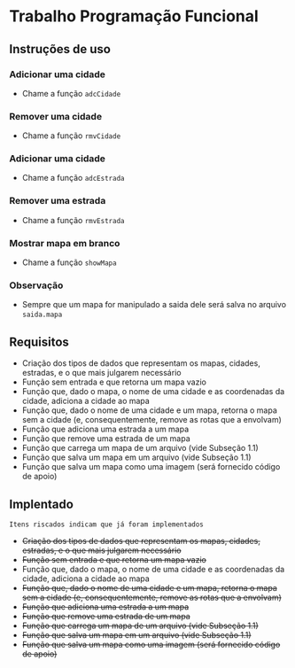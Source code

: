 # Trabalho Programação Funcional

## Instruções de uso

### Adicionar uma cidade
- Chame a função ``adcCidade``

### Remover uma cidade
- Chame a função ``rmvCidade``

### Adicionar uma cidade
- Chame a função ``adcEstrada``

### Remover uma estrada
- Chame a função ``rmvEstrada``

### Mostrar mapa em branco
- Chame a função ``showMapa``

### Observação
- Sempre que um mapa for manipulado a saida dele será salva no arquivo ``saida.mapa``

## Requisitos

- Criação dos tipos de dados que representam os mapas, cidades, estradas, e o que mais julgarem
necessário
- Função sem entrada e que retorna um mapa vazio
- Função que, dado o mapa, o nome de uma cidade e as coordenadas da cidade, adiciona a cidade ao mapa
- Função que, dado o nome de uma cidade e um mapa, retorna o mapa sem a cidade (e, consequentemente,
remove as rotas que a envolvam)
- Função que adiciona uma estrada a um mapa
- Função que remove uma estrada de um mapa
- Função que carrega um mapa de um arquivo (vide Subseção 1.1)
- Função que salva um mapa em um arquivo (vide Subseção 1.1)
- Função que salva um mapa como uma imagem (será fornecido código de apoio)

## Implentado
``Itens riscados indicam que já foram implementados``
- ~~Criação dos tipos de dados que representam os mapas, cidades, estradas, e o que mais julgarem
necessário~~
- ~~Função sem entrada e que retorna um mapa vazio~~
- Função que, dado o mapa, o nome de uma cidade e as coordenadas da cidade, adiciona a cidade ao mapa
- ~~Função que, dado o nome de uma cidade e um mapa, retorna o mapa sem a cidade (e, consequentemente,
remove as rotas que a envolvam)~~
- ~~Função que adiciona uma estrada a um mapa~~
- ~~Função que remove uma estrada de um mapa~~
- ~~Função que carrega um mapa de um arquivo (vide Subseção 1.1)~~
- ~~Função que salva um mapa em um arquivo (vide Subseção 1.1)~~
- ~~Função que salva um mapa como uma imagem (será fornecido código de apoio)~~